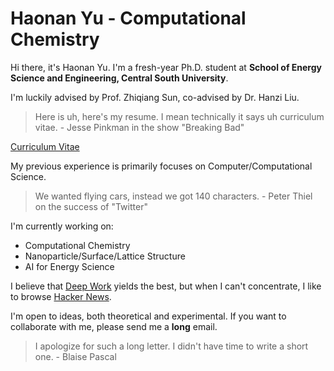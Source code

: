 # Haonan Yu - Computational Chemistry

Hi there, it's Haonan Yu. I'm a fresh-year Ph.D. student at **School of Energy Science and Engineering, Central South University**.

I'm luckily advised by Prof. Zhiqiang Sun, co-advised by Dr. Hanzi Liu.

> Here is uh, here's my resume. I mean technically it says uh curriculum vitae. - Jesse Pinkman in the show "Breaking Bad"

[Curriculum Vitae](https://github.com/hn-yu/hn-yu/blob/main/CV%20(7).pdf)

My previous experience is primarily focuses on Computer/Computational Science.

> We wanted flying cars, instead we got 140 characters. - Peter Thiel on the success of "Twitter"

I'm currently working on:

- Computational Chemistry
- Nanoparticle/Surface/Lattice Structure
- AI for Energy Science

I believe that [Deep Work](https://en.wikipedia.org/wiki/Attention_management) yields the best, but when I can't concentrate, I like to browse [Hacker News](https://news.ycombinator.com/).

I'm open to ideas, both theoretical and experimental. If you want to collaborate with me, please send me a **long** email.

> I apologize for such a long letter. I didn't have time to write a short one. - Blaise Pascal
